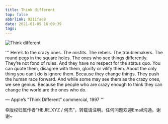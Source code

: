 ```yaml
---
title: Think different
top: false
abbrlink: 9211fae8
date: 2021-01-05 16:09:39
tags:
---
```


![Think different](https://vincentqin.gitee.io/blogresource-1/news/greatpeople.jpg)

'''
Here’s to the crazy ones. The misfits. The rebels. The troublemakers. The round pegs in the square holes. The ones who see things differently. They’re not fond of rules. And they have no respect for the status quo. You can quote them, disagree with them, glorify or vilify them. About the only thing you can’t do is ignore them. Because they change things. They push the human race forward. And while some may see them as the crazy ones, we see genius. Because the people who are crazy enough to think they can change the world are the ones who do.

— Apple’s “Think Different” commercial, 1997
'''


©版权归属作者“HEJIE.XYZ / 何杰”，转载请注明。任何问题欢迎Email沟通。谢谢~
